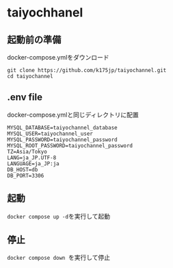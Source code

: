 # taiyochhanel

## 起動前の準備
docker-compose.ymlをダウンロード
```
git clone https://github.com/k175jp/taiyochannel.git
cd taiyochannel
```

## .env file
docker-compose.ymlと同じディレクトリに配置
```
MYSQL_DATABASE=taiyochannel_database
MYSQL_USER=taiyochannel_user
MYSQL_PASSWORD=taiyochannel_password
MYSQL_ROOT_PASSWORD=taiyochannel_password
TZ=Asia/Tokyo
LANG=ja_JP.UTF-8
LANGUAGE=ja_JP:ja
DB_HOST=db
DB_PORT=3306
```

## 起動
```docker compose up -d```を実行して起動

## 停止
```docker compose down ```を実行して停止

